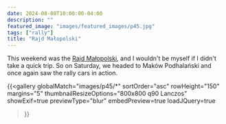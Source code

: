 ```yaml
---
date: 2024-08-08T10:00:00-04:00
description: ""
featured_image: "images/featured_images/p45.jpg"
tags: ["rally"]
title: "Rajd Małopolski"
---
```


This weekend was the [Rajd Małopolski](https://rajdmalopolski.pl), and I
wouldn't be myself if I didn't take a quick trip. So on Saturday, we headed to
Maków Podhalański and once again saw the rally cars in action.

{{<gallery
    globalMatch="images/p45/*"
    sortOrder="asc"
    rowHeight="150"
    margins="5"
    thumbnailResizeOptions="800x800 q90 Lanczos"
    showExif=true
    previewType="blur"
    embedPreview=true
    loadJQuery=true
>}}
